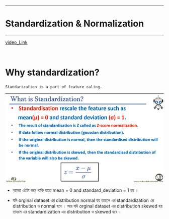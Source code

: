
---

# Standardization & Normalization

---

[video_Link](https://www.youtube.com/watch?v=pXpZoRIQSL4&list=PLfP3JxW-T70GR0w3zVzG7tgIFI14FZxaj&index=22&ab_channel=IndianAIProduction)


<br>

# Why standardization?

`Standarization is a part of feature caling.`

![Alt text](image-7.png)

- আমরা এইটা করে থাকি যাতে mean = 0 and standard_deviation = 1 হয় । 

- যদি orginal dataset এর distribution normal হয় তাহলে এর standardization এর distribution ও normal হবে । আর যদি orginal dataset এর distribution skewed হয় তাহলে এর standardization এর distribution ও skewed হবে । 



